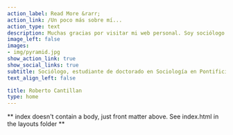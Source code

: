 ```yaml
---
action_label: Read More &rarr;
action_link: /Un poco más sobre mí...
action_type: text
description: Muchas gracias por visitar mi web personal. Soy sociólogo y científico en formación. Mi investigcación doctoral esta enfocada en estudiar la configuración de las desigualdades socio-políticas en Chile durante los útlimos diez años. En particular, me interesa analizar -con una perspectiva de redes- los sesgos que establecen los mecanismos de la *homofilia* y de la *consolidación* en la formación de pautas de interacción individuales y grupales. Para esto uso los datos del Estudio Longitudinal Social de Chile (ELSOC), en específico, los instrumentos que miden redes personales y comportamiento voluntario-asociativo. Me interesan las técnicas de análisis de redes sociales, los modelos estadísticos para redes egocentradas, el análisis multinivel y longitudinal y los datos de opinión pública. Por ahora, este espacio funciona como un repositorio de mi trabajo académico y profesional. También, espero compartir reflexiones teóricas y metodológicas, así como códigos reproducibles de análisis estadísticos (principalmente R)
image_left: false
images:
- img/pyramid.jpg
show_action_link: true
show_social_links: true
subtitle: Sociólogo, estudiante de doctorado en Sociología en Pontificia Universidad Católica de Chile (pUC). 
text_align_left: false

title: Roberto Cantillan
type: home
---
```


** index doesn't contain a body, just front matter above.
See index.html in the layouts folder **
